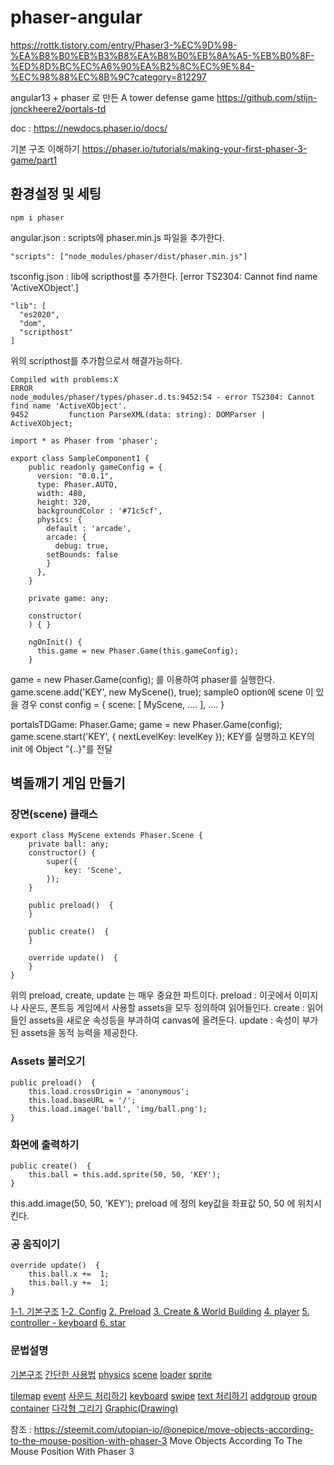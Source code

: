 # phaser-angular

 https://rottk.tistory.com/entry/Phaser3-%EC%9D%98-%EA%B8%B0%EB%B3%B8%EA%B8%B0%EB%8A%A5-%EB%B0%8F-%ED%8D%BC%EC%A6%90%EA%B2%8C%EC%9E%84-%EC%98%88%EC%8B%9C?category=812297



 angular13 + phaser 로 만든 A tower defense game
 https://github.com/stijn-jonckheere2/portals-td

 doc : https://newdocs.phaser.io/docs/

기본 구조 이해하기
 https://phaser.io/tutorials/making-your-first-phaser-3-game/part1

## 환경설정 및 세팅
```
npm i phaser
```

angular.json : scripts에 phaser.min.js 파일을 추가한다.
```
"scripts": ["node_modules/phaser/dist/phaser.min.js"]
```
tsconfig.json : lib에 scripthost를 추가한다. [error TS2304: Cannot find name 'ActiveXObject'.]
```
"lib": [
  "es2020",
  "dom",
  "scripthost"
]
```

위의 scripthost를 추가함으로서 해결가능하다.
```
Compiled with problems:X
ERROR
node_modules/phaser/types/phaser.d.ts:9452:54 - error TS2304: Cannot find name 'ActiveXObject'.
9452         function ParseXML(data: string): DOMParser | ActiveXObject;
```

```
import * as Phaser from 'phaser';

export class SampleComponent1 {
    public readonly gameConfig = {
      version: "0.0.1",
      type: Phaser.AUTO,
      width: 480,
      height: 320,
      backgroundColor : '#71c5cf',
      physics: {
        default : 'arcade',
        arcade: {
          debug: true,
  		setBounds: false
        }
      },
    }

    private game: any;

    constructor(
    ) { }

    ngOnInit() {
      this.game = new Phaser.Game(this.gameConfig);
    }

```

game = new Phaser.Game(config); 를 이용하여 phaser를 실행한다.
game.scene.add('KEY', new MyScene(), true);
sample0
option에 scene 이 있을 경우
const config = {
    scene: [
        MyScene,
        ....
   ],
....
}

portalsTDGame: Phaser.Game;
game = new Phaser.Game(config);
game.scene.start('KEY', {
    nextLevelKey: levelKey
});
KEY를 실행하고 KEY의 init 에 Object "{..}"를 전달

## 벽돌깨기 게임 만들기
### 장면(scene) 클래스
```
export class MyScene extends Phaser.Scene {
    private ball: any;
    constructor() {
        super({
            key: 'Scene',
        });
    }

    public preload()  {
    }

    public create()  {
    }

    override update()  {
    }
}
```

위의 preload, create, update 는 매우 중요한 파트이다.
preload : 이곳에서 이미지나 사운드, 폰트등 게임에서 사용할 assets을 모두 정의하여 읽어들인다.
create : 읽어들인 assets을 새로운 속성등을 부과하여 canvas에 올려둔다.
update : 속성이 부가된 assets을 동적 능력을 제공한다.

### Assets 불러오기
```
public preload()  {
    this.load.crossOrigin = 'anonymous';
    this.load.baseURL = '/';
    this.load.image('ball', 'img/ball.png');
}
```

### 화면에 출력하기
```
public create()  {
    this.ball = this.add.sprite(50, 50, 'KEY');
}
```
this.add.image(50, 50, 'KEY');
preload 에 정의 key값을 좌표값 50, 50 에 위치시킨다.

### 공 움직이기
```
override update()  {
    this.ball.x +=  1;
    this.ball.y +=  1;
}
```
[1-1. 기본구조](/docs/basic-game/sample01.md "기본구조 이해")
[1-2. Config](/docs/basic-game/sample01-config.md "Config 이해")
[2. Preload](/docs/basic-game/sample02.md "preload 이해")
[3.  Create &  World Building](/docs/basic-game/sample03.md "World Building")
[4. player](/docs/basic-game/sample04.md "Player")
[5. controller - keyboard](/docs/basic-game/sample05.md "controller")
[6. star](/docs/basic-game/sample06.md "star")
### 문법설명

[기본구조](/docs/grammar/structure.md "기본구조 이해")
[간단한 사용법](/docs/grammar/add.md "기본구조 이해")
[physics](/docs/grammar/physics.md "physics")
[scene](/docs/grammar/scene.md "scene")
[loader](/docs/grammar/loader.md "loader")
[sprite](/docs/grammar/sprite.md "sprite")

[tilemap](/docs/grammar/tilemap.md "tilemap")
[event](/docs/grammar/event.md "event")
[사운드 처리하기](/docs/grammar/sounds.md "사운드처리하기")
[keyboard](/docs/basic-game/sample05.md "controller")
[swipe](/docs/grammar/swipe.md "swipe")
[text 처리하기](/docs/grammar/text.md "text")
[addgroup](/docs/grammar/addgroup.md "addgroup")
[group](/docs/grammar/group.md "group")
[container](/docs/grammar/container.md "container")
[다각형 그리기](/docs/grammar/shape.md "shape")
[Graphic(Drawing)](/docs/grammar/graphic.md "graphic")


참조 : https://steemit.com/utopian-io/@onepice/move-objects-according-to-the-mouse-position-with-phaser-3   Move Objects According To The Mouse Position With Phaser 3


